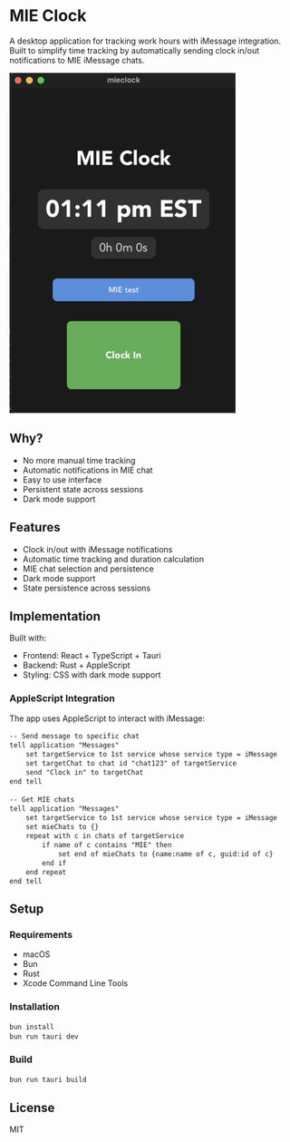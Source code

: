 # MIE Clock

A desktop application for tracking work hours with iMessage integration. Built to simplify time tracking by automatically sending clock in/out notifications to MIE iMessage chats.

![MIE Clock Demo](public/demo.png)

## Why?

- No more manual time tracking
- Automatic notifications in MIE chat
- Easy to use interface
- Persistent state across sessions
- Dark mode support

## Features

- Clock in/out with iMessage notifications
- Automatic time tracking and duration calculation
- MIE chat selection and persistence
- Dark mode support
- State persistence across sessions

## Implementation

Built with:

- Frontend: React + TypeScript + Tauri
- Backend: Rust + AppleScript
- Styling: CSS with dark mode support

### AppleScript Integration

The app uses AppleScript to interact with iMessage:

```applescript
-- Send message to specific chat
tell application "Messages"
    set targetService to 1st service whose service type = iMessage
    set targetChat to chat id "chat123" of targetService
    send "Clock in" to targetChat
end tell

-- Get MIE chats
tell application "Messages"
    set targetService to 1st service whose service type = iMessage
    set mieChats to {}
    repeat with c in chats of targetService
        if name of c contains "MIE" then
            set end of mieChats to {name:name of c, guid:id of c}
        end if
    end repeat
end tell
```

## Setup

### Requirements

- macOS
- Bun
- Rust
- Xcode Command Line Tools

### Installation

```bash
bun install
bun run tauri dev
```

### Build

```bash
bun run tauri build
```

## License

MIT
